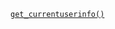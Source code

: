 <p><code><a href="https://developer.wordpress.org/reference/functions/get_currentuserinfo/">get_currentuserinfo()</a></code></p>
